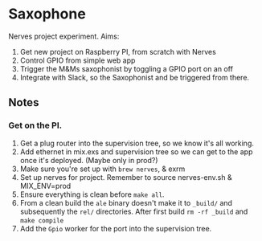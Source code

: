 # Saxophone

Nerves project experiment. Aims:

1. Get new project on Raspberry PI, from scratch with Nerves
2. Control GPIO from simple web app
3. Trigger the M&Ms saxophonist by toggling a GPIO port on an off
4. Integrate with Slack, so the Saxophonist and be triggered from there.

## Notes

### Get on the PI.

1. Get a plug router into the supervision tree, so we know it's all working.
2. Add ethernet in mix.exs and supervision tree so we can get to the app once it's deployed. (Maybe only in prod?)
3. Make sure you're set up with `brew nerves`, & exrm
4. Set up nerves for project. Remember to source nerves-env.sh & MIX_ENV=prod
5. Ensure everything is clean before `make all`.
6. From a clean build the `ale` binary doesn't make it to `_build/` and subsequently the `rel/` directories. After first build `rm -rf _build` and `make compile`
7. Add the `Gpio` worker for the port into the supervision tree.
